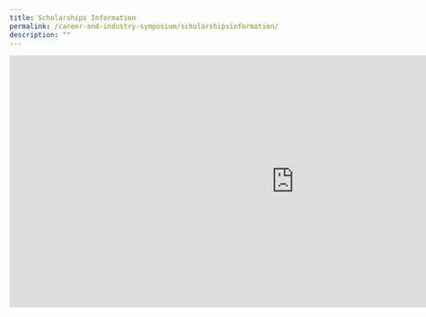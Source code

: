 ```yaml
---
title: Scholarships Information
permalink: /career-and-industry-symposium/scholarshipsinformation/
description: ""
---
```

<iframe allowfullscreen="" allow="accelerometer; autoplay; clipboard-write; encrypted-media; gyroscope; picture-in-picture; web-share" frameborder="0" title="ASRJC Career Symposium 2021 Scholarships BrightSparks" src="https://www.youtube.com/embed/X6-QQcKlzbg" height="444" width="1000"></iframe>